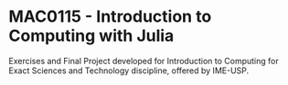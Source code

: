 # MAC0115 - Introduction to Computing with Julia

Exercises and Final Project developed for Introduction to Computing for Exact Sciences and Technology discipline, offered by IME-USP.
